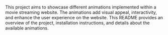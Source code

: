 
This project aims to showcase different animations implemented within a movie streaming website. The animations add visual appeal, interactivity, and enhance the user experience on the website. This README provides an overview of the project, installation instructions, and details about the available animations.

